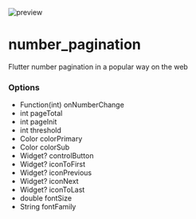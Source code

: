 ![preview](https://user-images.githubusercontent.com/13146337/151349858-13e27aae-f5a2-40c7-9848-f94b00203472.gif)
# number_pagination
Flutter number pagination in a popular way on the web

### Options
 - Function(int) onNumberChange
 - int pageTotal
 - int pageInit
 - int threshold
 - Color colorPrimary
 - Color colorSub
 - Widget? controlButton
 - Widget? iconToFirst
 - Widget? iconPrevious
 - Widget? iconNext
 - Widget? iconToLast
 - double fontSize
 - String fontFamily
